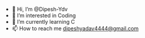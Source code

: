 - 👋 Hi, I’m @Dipesh-Ydv
- 👀 I’m interested in Coding
- 🌱 I’m currently learning C
- 📫 How to reach me dipeshyadav4444@gmail.com

<!---
Dipesh-Ydv/Dipesh-Ydv is a ✨ special ✨ repository because its `README.md` (this file) appears on your GitHub profile.
You can click the Preview link to take a look at your changes.
--->
